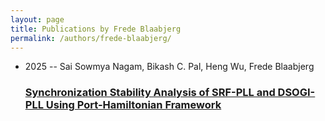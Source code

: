 ```yaml
---
layout: page
title: Publications by Frede Blaabjerg
permalink: /authors/frede-blaabjerg/
---
```


<ul class="post-list">
<li><span class='post-meta'>2025 -- Sai Sowmya Nagam, Bikash C. Pal, Heng Wu, Frede Blaabjerg</span><h3><a class='post-link' href='../../synchronization-stability-analysis-of-srf-pll-and-dsogi-pll-using-port-hamiltonian-framework'>Synchronization Stability Analysis of SRF-PLL and DSOGI-PLL Using Port-Hamiltonian Framework</a></h3></li>

</ul>
